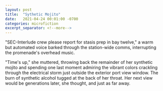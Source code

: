 ```yaml
---
layout: post
title:  "Sythetic Mojito"
date:   2021-04-24 00:01:00 -0700
categories: microfiction
excerpt_separator: <!--more-->
---
```

"SEC-Interlude crew please report for stasis prep in bay twelve," a warm but automated voice barked through the station-wide comms, interrupting the promenade's overhead music.

"Time's up," she muttered, throwing back the remainder of her synthetic mojito and spending one last moment admiring the vibrant colors crackling through the electrical storm just outside the exterior port view window. The burn of synthetic alcohol tugged at the back of her throat. Her next view would be generations later, she thought, and just as far away.